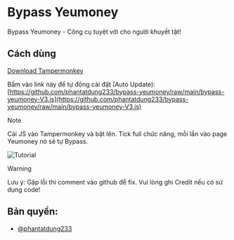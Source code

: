 
# Bypass Yeumoney

Bypass Yeumoney - Công cụ tuyệt vời cho người khuyết tật!


## Cách dùng

[Download Tampermonkey](https://chromewebstore.google.com/detail/tampermonkey/dhdgffkkebhmkfjojejmpbldmpobfkfo)

Bấm vào link này để tự động cài đặt (Auto Update):
[https://github.com/phantatdung233/bypass-yeumoney/raw/main/bypass-yeumoney-V3.js](https://github.com/phantatdung233/bypass-yeumoney/raw/main/bypass-yeumoney-V3.js)

> [!NOTE]
> Cài JS vào Tampermonkey và bật lên. Tick full chức năng, mỗi lần vào page Yeumoney nó sẽ tự Bypass.


![Tutorial](https://img.upanh.tv/2025/03/10/Screenshot-2025-03-10-195639.png)


> [!WARNING]
Lưu ý: Gặp lỗi thì comment vào github để fix. Vui lòng ghi Credit nếu có sử dụng code!


## Bản quyền:
- [@phantatdung233](https://www.github.com/phantatdung233)

